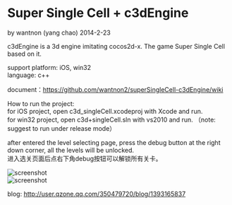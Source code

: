 ﻿Super Single Cell + c3dEngine
==========
by wantnon (yang chao) 2014-2-23  
  
c3dEngine is a 3d engine imitating cocos2d-x. The game Super Single Cell based on it.

support platform: iOS, win32  
language: c++  
    
document：https://github.com/wantnon2/superSingleCell-c3dEngine/wiki  
  
How to run the project:   
for iOS project, open c3d_singleCell.xcodeproj with Xcode and run.   
for win32 project, open c3d+singleCell.sln with vs2010 and run. （note: suggest to run under release mode）  
    
after entered the level selecting page, press the debug button at the right down corner, all the levels will be unlocked.   
进入选关页面后点右下角debug按钮可以解锁所有关卡。  


![screenshot](https://raw.github.com/wantnon2/superSingleCell-c3dEngine/master/screenshot/screenshot.png)  
![screenshot](https://raw.github.com/wantnon2/superSingleCell-c3dEngine/master/screenshot/screenshot_win32.png)
  
blog: http://user.qzone.qq.com/350479720/blog/1393165837  